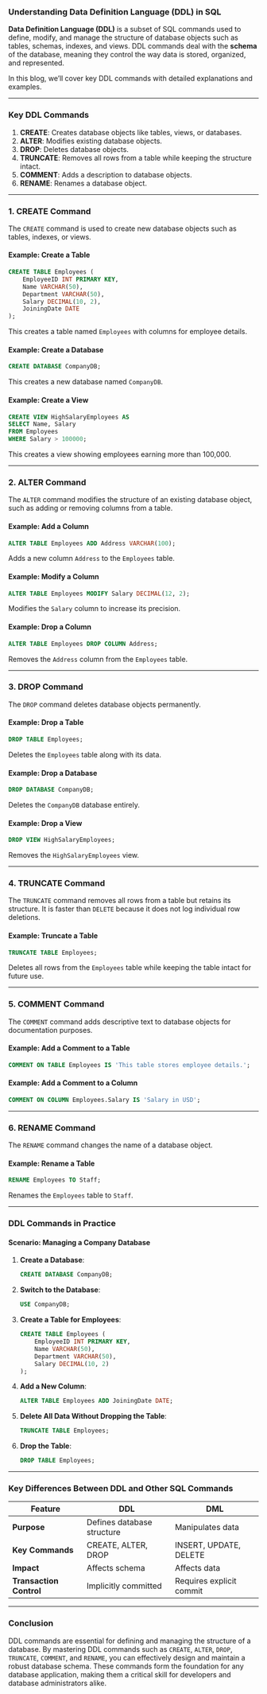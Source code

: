 ### **Understanding Data Definition Language (DDL) in SQL**

**Data Definition Language (DDL)** is a subset of SQL commands used to define, modify, and manage the structure of database objects such as tables, schemas, indexes, and views. DDL commands deal with the **schema** of the database, meaning they control the way data is stored, organized, and represented.

In this blog, we’ll cover key DDL commands with detailed explanations and examples.

---

### **Key DDL Commands**
1. **CREATE**: Creates database objects like tables, views, or databases.
2. **ALTER**: Modifies existing database objects.
3. **DROP**: Deletes database objects.
4. **TRUNCATE**: Removes all rows from a table while keeping the structure intact.
5. **COMMENT**: Adds a description to database objects.
6. **RENAME**: Renames a database object.

---

### **1. CREATE Command**
The `CREATE` command is used to create new database objects such as tables, indexes, or views.

#### **Example: Create a Table**
```sql
CREATE TABLE Employees (
    EmployeeID INT PRIMARY KEY,
    Name VARCHAR(50),
    Department VARCHAR(50),
    Salary DECIMAL(10, 2),
    JoiningDate DATE
);
```

This creates a table named `Employees` with columns for employee details.

#### **Example: Create a Database**
```sql
CREATE DATABASE CompanyDB;
```

This creates a new database named `CompanyDB`.

#### **Example: Create a View**
```sql
CREATE VIEW HighSalaryEmployees AS
SELECT Name, Salary
FROM Employees
WHERE Salary > 100000;
```

This creates a view showing employees earning more than 100,000.

---

### **2. ALTER Command**
The `ALTER` command modifies the structure of an existing database object, such as adding or removing columns from a table.

#### **Example: Add a Column**
```sql
ALTER TABLE Employees ADD Address VARCHAR(100);
```
Adds a new column `Address` to the `Employees` table.

#### **Example: Modify a Column**
```sql
ALTER TABLE Employees MODIFY Salary DECIMAL(12, 2);
```
Modifies the `Salary` column to increase its precision.

#### **Example: Drop a Column**
```sql
ALTER TABLE Employees DROP COLUMN Address;
```
Removes the `Address` column from the `Employees` table.

---

### **3. DROP Command**
The `DROP` command deletes database objects permanently.

#### **Example: Drop a Table**
```sql
DROP TABLE Employees;
```
Deletes the `Employees` table along with its data.

#### **Example: Drop a Database**
```sql
DROP DATABASE CompanyDB;
```
Deletes the `CompanyDB` database entirely.

#### **Example: Drop a View**
```sql
DROP VIEW HighSalaryEmployees;
```
Removes the `HighSalaryEmployees` view.

---

### **4. TRUNCATE Command**
The `TRUNCATE` command removes all rows from a table but retains its structure. It is faster than `DELETE` because it does not log individual row deletions.

#### **Example: Truncate a Table**
```sql
TRUNCATE TABLE Employees;
```
Deletes all rows from the `Employees` table while keeping the table intact for future use.

---

### **5. COMMENT Command**
The `COMMENT` command adds descriptive text to database objects for documentation purposes.

#### **Example: Add a Comment to a Table**
```sql
COMMENT ON TABLE Employees IS 'This table stores employee details.';
```

#### **Example: Add a Comment to a Column**
```sql
COMMENT ON COLUMN Employees.Salary IS 'Salary in USD';
```

---

### **6. RENAME Command**
The `RENAME` command changes the name of a database object.

#### **Example: Rename a Table**
```sql
RENAME Employees TO Staff;
```
Renames the `Employees` table to `Staff`.

---

### **DDL Commands in Practice**

#### Scenario: Managing a Company Database
1. **Create a Database**:
   ```sql
   CREATE DATABASE CompanyDB;
   ```
2. **Switch to the Database**:
   ```sql
   USE CompanyDB;
   ```
3. **Create a Table for Employees**:
   ```sql
   CREATE TABLE Employees (
       EmployeeID INT PRIMARY KEY,
       Name VARCHAR(50),
       Department VARCHAR(50),
       Salary DECIMAL(10, 2)
   );
   ```
4. **Add a New Column**:
   ```sql
   ALTER TABLE Employees ADD JoiningDate DATE;
   ```
5. **Delete All Data Without Dropping the Table**:
   ```sql
   TRUNCATE TABLE Employees;
   ```
6. **Drop the Table**:
   ```sql
   DROP TABLE Employees;
   ```

---

### **Key Differences Between DDL and Other SQL Commands**

| Feature                 | DDL                         | DML                         |
|-------------------------|-----------------------------|-----------------------------|
| **Purpose**             | Defines database structure  | Manipulates data            |
| **Key Commands**        | CREATE, ALTER, DROP         | INSERT, UPDATE, DELETE      |
| **Impact**              | Affects schema              | Affects data                |
| **Transaction Control** | Implicitly committed        | Requires explicit commit    |

---

### **Conclusion**
DDL commands are essential for defining and managing the structure of a database. By mastering DDL commands such as `CREATE`, `ALTER`, `DROP`, `TRUNCATE`, `COMMENT`, and `RENAME`, you can effectively design and maintain a robust database schema. These commands form the foundation for any database application, making them a critical skill for developers and database administrators alike.

